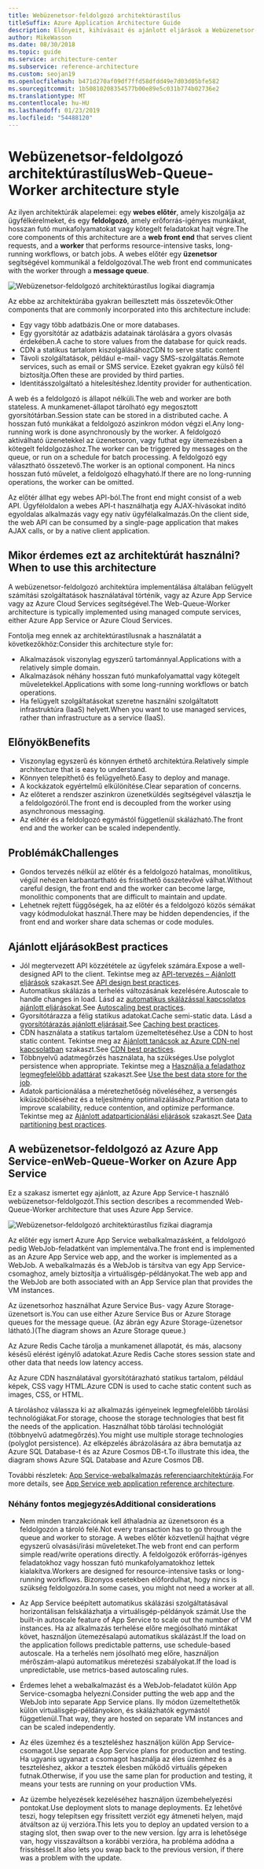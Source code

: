 ```yaml
---
title: Webüzenetsor-feldolgozó architektúrastílus
titleSuffix: Azure Application Architecture Guide
description: Előnyeit, kihívásait és ajánlott eljárások a Webüzenetsor-feldolgozó architektúráinak ismerteti az Azure-ban.
author: MikeWasson
ms.date: 08/30/2018
ms.topic: guide
ms.service: architecture-center
ms.subservice: reference-architecture
ms.custom: seojan19
ms.openlocfilehash: b471d270af09df7ffd58dfdd49e7d03d05bfe582
ms.sourcegitcommit: 1b50810208354577b00e89e5c031b774b02736e2
ms.translationtype: MT
ms.contentlocale: hu-HU
ms.lasthandoff: 01/23/2019
ms.locfileid: "54488120"
---
```

# <a name="web-queue-worker-architecture-style"></a><span data-ttu-id="1baaa-103">Webüzenetsor-feldolgozó architektúrastílus</span><span class="sxs-lookup"><span data-stu-id="1baaa-103">Web-Queue-Worker architecture style</span></span>

<span data-ttu-id="1baaa-104">Az ilyen architektúrák alapelemei: egy **webes előtér**, amely kiszolgálja az ügyfélkérelmeket, és egy **feldolgozó**, amely erőforrás-igényes munkákat, hosszan futó munkafolyamatokat vagy kötegelt feladatokat hajt végre.</span><span class="sxs-lookup"><span data-stu-id="1baaa-104">The core components of this architecture are a **web front end** that serves client requests, and a **worker** that performs resource-intensive tasks, long-running workflows, or batch jobs.</span></span>  <span data-ttu-id="1baaa-105">A webes előtér egy **üzenetsor** segítségével kommunikál a feldolgozóval.</span><span class="sxs-lookup"><span data-stu-id="1baaa-105">The web front end communicates with the worker through a **message queue**.</span></span>

![Webüzenetsor-feldolgozó architektúrastílus logikai diagramja](./images/web-queue-worker-logical.svg)

<span data-ttu-id="1baaa-107">Az ebbe az architektúrába gyakran beillesztett más összetevők:</span><span class="sxs-lookup"><span data-stu-id="1baaa-107">Other components that are commonly incorporated into this architecture include:</span></span>

- <span data-ttu-id="1baaa-108">Egy vagy több adatbázis.</span><span class="sxs-lookup"><span data-stu-id="1baaa-108">One or more databases.</span></span>
- <span data-ttu-id="1baaa-109">Egy gyorsítótár az adatbázis adatainak tárolására a gyors olvasás érdekében.</span><span class="sxs-lookup"><span data-stu-id="1baaa-109">A cache to store values from the database for quick reads.</span></span>
- <span data-ttu-id="1baaa-110">CDN a statikus tartalom kiszolgálásához</span><span class="sxs-lookup"><span data-stu-id="1baaa-110">CDN to serve static content</span></span>
- <span data-ttu-id="1baaa-111">Távoli szolgáltatások, például e-mail- vagy SMS-szolgáltatás.</span><span class="sxs-lookup"><span data-stu-id="1baaa-111">Remote services, such as email or SMS service.</span></span> <span data-ttu-id="1baaa-112">Ezeket gyakran egy külső fél biztosítja.</span><span class="sxs-lookup"><span data-stu-id="1baaa-112">Often these are provided by third parties.</span></span>
- <span data-ttu-id="1baaa-113">Identitásszolgáltató a hitelesítéshez.</span><span class="sxs-lookup"><span data-stu-id="1baaa-113">Identity provider for authentication.</span></span>

<span data-ttu-id="1baaa-114">A web és a feldolgozó is állapot nélküli.</span><span class="sxs-lookup"><span data-stu-id="1baaa-114">The web and worker are both stateless.</span></span> <span data-ttu-id="1baaa-115">A munkamenet-állapot tárolható egy megosztott gyorsítótárban.</span><span class="sxs-lookup"><span data-stu-id="1baaa-115">Session state can be stored in a distributed cache.</span></span> <span data-ttu-id="1baaa-116">A hosszan futó munkákat a feldolgozó aszinkron módon végzi el.</span><span class="sxs-lookup"><span data-stu-id="1baaa-116">Any long-running work is done asynchronously by the worker.</span></span> <span data-ttu-id="1baaa-117">A feldolgozó aktiválható üzenetekkel az üzenetsoron, vagy futhat egy ütemezésben a kötegelt feldolgozáshoz.</span><span class="sxs-lookup"><span data-stu-id="1baaa-117">The worker can be triggered by messages on the queue, or run on a schedule for batch processing.</span></span> <span data-ttu-id="1baaa-118">A feldolgozó egy választható összetevő.</span><span class="sxs-lookup"><span data-stu-id="1baaa-118">The worker is an optional component.</span></span> <span data-ttu-id="1baaa-119">Ha nincs hosszan futó művelet, a feldolgozó elhagyható.</span><span class="sxs-lookup"><span data-stu-id="1baaa-119">If there are no long-running operations, the worker can be omitted.</span></span>

<span data-ttu-id="1baaa-120">Az előtér állhat egy webes API-ból.</span><span class="sxs-lookup"><span data-stu-id="1baaa-120">The front end might consist of a web API.</span></span> <span data-ttu-id="1baaa-121">Ügyféloldalon a webes API-t használhatja egy AJAX-hívásokat indító egyoldalas alkalmazás vagy egy natív ügyfélalkalmazás.</span><span class="sxs-lookup"><span data-stu-id="1baaa-121">On the client side, the web API can be consumed by a single-page application that makes AJAX calls, or by a native client application.</span></span>

## <a name="when-to-use-this-architecture"></a><span data-ttu-id="1baaa-122">Mikor érdemes ezt az architektúrát használni?</span><span class="sxs-lookup"><span data-stu-id="1baaa-122">When to use this architecture</span></span>

<span data-ttu-id="1baaa-123">A webüzenetsor-feldolgozó architektúra implementálása általában felügyelt számítási szolgáltatások használatával történik, vagy az Azure App Service vagy az Azure Cloud Services segítségével.</span><span class="sxs-lookup"><span data-stu-id="1baaa-123">The Web-Queue-Worker architecture is typically implemented using managed compute services, either Azure App Service or Azure Cloud Services.</span></span>

<span data-ttu-id="1baaa-124">Fontolja meg ennek az architektúrastílusnak a használatát a következőkhöz:</span><span class="sxs-lookup"><span data-stu-id="1baaa-124">Consider this architecture style for:</span></span>

- <span data-ttu-id="1baaa-125">Alkalmazások viszonylag egyszerű tartománnyal.</span><span class="sxs-lookup"><span data-stu-id="1baaa-125">Applications with a relatively simple domain.</span></span>
- <span data-ttu-id="1baaa-126">Alkalmazások néhány hosszan futó munkafolyamattal vagy kötegelt műveletekkel.</span><span class="sxs-lookup"><span data-stu-id="1baaa-126">Applications with some long-running workflows or batch operations.</span></span>
- <span data-ttu-id="1baaa-127">Ha felügyelt szolgáltatásokat szeretne használni szolgáltatott infrastruktúra (IaaS) helyett.</span><span class="sxs-lookup"><span data-stu-id="1baaa-127">When you want to use managed services, rather than infrastructure as a service (IaaS).</span></span>

## <a name="benefits"></a><span data-ttu-id="1baaa-128">Előnyök</span><span class="sxs-lookup"><span data-stu-id="1baaa-128">Benefits</span></span>

- <span data-ttu-id="1baaa-129">Viszonylag egyszerű és könnyen érthető architektúra.</span><span class="sxs-lookup"><span data-stu-id="1baaa-129">Relatively simple architecture that is easy to understand.</span></span>
- <span data-ttu-id="1baaa-130">Könnyen telepíthető és felügyelhető.</span><span class="sxs-lookup"><span data-stu-id="1baaa-130">Easy to deploy and manage.</span></span>
- <span data-ttu-id="1baaa-131">A kockázatok egyértelmű elkülönítése.</span><span class="sxs-lookup"><span data-stu-id="1baaa-131">Clear separation of concerns.</span></span>
- <span data-ttu-id="1baaa-132">Az előteret a rendszer aszinkron üzenetküldés segítségével választja le a feldolgozóról.</span><span class="sxs-lookup"><span data-stu-id="1baaa-132">The front end is decoupled from the worker using asynchronous messaging.</span></span>
- <span data-ttu-id="1baaa-133">Az előtér és a feldolgozó egymástól függetlenül skálázható.</span><span class="sxs-lookup"><span data-stu-id="1baaa-133">The front end and the worker can be scaled independently.</span></span>

## <a name="challenges"></a><span data-ttu-id="1baaa-134">Problémák</span><span class="sxs-lookup"><span data-stu-id="1baaa-134">Challenges</span></span>

- <span data-ttu-id="1baaa-135">Gondos tervezés nélkül az előtér és a feldolgozó hatalmas, monolitikus, végül nehezen karbantartható és frissíthető összetevővé válhat.</span><span class="sxs-lookup"><span data-stu-id="1baaa-135">Without careful design, the front end and the worker can become large, monolithic components that are difficult to maintain and update.</span></span>
- <span data-ttu-id="1baaa-136">Lehetnek rejtett függőségek, ha az előtér és a feldolgozó közös sémákat vagy kódmodulokat használ.</span><span class="sxs-lookup"><span data-stu-id="1baaa-136">There may be hidden dependencies, if the front end and worker share data schemas or code modules.</span></span>

## <a name="best-practices"></a><span data-ttu-id="1baaa-137">Ajánlott eljárások</span><span class="sxs-lookup"><span data-stu-id="1baaa-137">Best practices</span></span>

- <span data-ttu-id="1baaa-138">Jól megtervezett API közzététele az ügyfelek számára.</span><span class="sxs-lookup"><span data-stu-id="1baaa-138">Expose a well-designed API to the client.</span></span> <span data-ttu-id="1baaa-139">Tekintse meg az [API-tervezés – Ajánlott eljárások][api-design] szakaszt.</span><span class="sxs-lookup"><span data-stu-id="1baaa-139">See [API design best practices][api-design].</span></span>
- <span data-ttu-id="1baaa-140">Automatikus skálázás a terhelés változásának kezelésére.</span><span class="sxs-lookup"><span data-stu-id="1baaa-140">Autoscale to handle changes in load.</span></span> <span data-ttu-id="1baaa-141">Lásd az [automatikus skálázással kapcsolatos ajánlott eljárásokat][autoscaling].</span><span class="sxs-lookup"><span data-stu-id="1baaa-141">See [Autoscaling best practices][autoscaling].</span></span>
- <span data-ttu-id="1baaa-142">Gyorsítótárazza a félig statikus adatokat.</span><span class="sxs-lookup"><span data-stu-id="1baaa-142">Cache semi-static data.</span></span> <span data-ttu-id="1baaa-143">Lásd a [gyorsítótárazás ajánlott eljárásait][caching].</span><span class="sxs-lookup"><span data-stu-id="1baaa-143">See [Caching best practices][caching].</span></span>
- <span data-ttu-id="1baaa-144">CDN használata a statikus tartalom üzemeltetéséhez.</span><span class="sxs-lookup"><span data-stu-id="1baaa-144">Use a CDN to host static content.</span></span> <span data-ttu-id="1baaa-145">Tekintse meg az [Ajánlott tanácsok az Azure CDN-nel kapcsolatban][cdn] szakaszt.</span><span class="sxs-lookup"><span data-stu-id="1baaa-145">See [CDN best practices][cdn].</span></span>
- <span data-ttu-id="1baaa-146">Többnyelvű adatmegőrzés használata, ha szükséges.</span><span class="sxs-lookup"><span data-stu-id="1baaa-146">Use polyglot persistence when appropriate.</span></span> <span data-ttu-id="1baaa-147">Tekintse meg a [Használja a feladathoz legmegfelelőbb adattárat][polyglot] szakaszt.</span><span class="sxs-lookup"><span data-stu-id="1baaa-147">See [Use the best data store for the job][polyglot].</span></span>
- <span data-ttu-id="1baaa-148">Adatok particionálása a méretezhetőség növeléséhez, a versengés kiküszöböléséhez és a teljesítmény optimalizálásához.</span><span class="sxs-lookup"><span data-stu-id="1baaa-148">Partition data to improve scalability, reduce contention, and optimize performance.</span></span> <span data-ttu-id="1baaa-149">Tekintse meg az [Ajánlott adatparticionálási eljárások][data-partition] szakaszt.</span><span class="sxs-lookup"><span data-stu-id="1baaa-149">See [Data partitioning best practices][data-partition].</span></span>

## <a name="web-queue-worker-on-azure-app-service"></a><span data-ttu-id="1baaa-150">A webüzenetsor-feldolgozó az Azure App Service-en</span><span class="sxs-lookup"><span data-stu-id="1baaa-150">Web-Queue-Worker on Azure App Service</span></span>

<span data-ttu-id="1baaa-151">Ez a szakasz ismertet egy ajánlott, az Azure App Service-t használó webüzenetsor-feldolgozót.</span><span class="sxs-lookup"><span data-stu-id="1baaa-151">This section describes a recommended Web-Queue-Worker architecture that uses Azure App Service.</span></span>

![Webüzenetsor-feldolgozó architektúrastílus fizikai diagramja](./images/web-queue-worker-physical.png)

<span data-ttu-id="1baaa-153">Az előtér egy ismert Azure App Service webalkalmazásként, a feldolgozó pedig WebJob-feladatként van implementálva.</span><span class="sxs-lookup"><span data-stu-id="1baaa-153">The front end is implemented as an Azure App Service web app, and the worker is implemented as a WebJob.</span></span> <span data-ttu-id="1baaa-154">A webalkalmazás és a WebJob is társítva van egy App Service-csomaghoz, amely biztosítja a virtuálisgép-példányokat.</span><span class="sxs-lookup"><span data-stu-id="1baaa-154">The web app and the WebJob are both associated with an App Service plan that provides the VM instances.</span></span>

<span data-ttu-id="1baaa-155">Az üzenetsorhoz használhat Azure Service Bus- vagy Azure Storage-üzenetsort is.</span><span class="sxs-lookup"><span data-stu-id="1baaa-155">You can use either Azure Service Bus or Azure Storage queues for the message queue.</span></span> <span data-ttu-id="1baaa-156">(Az ábrán egy Azure Storage-üzenetsor látható.)</span><span class="sxs-lookup"><span data-stu-id="1baaa-156">(The diagram shows an Azure Storage queue.)</span></span>

<span data-ttu-id="1baaa-157">Az Azure Redis Cache tárolja a munkamenet állapotát, és más, alacsony késésű elérést igénylő adatokat.</span><span class="sxs-lookup"><span data-stu-id="1baaa-157">Azure Redis Cache stores session state and other data that needs low latency access.</span></span>

<span data-ttu-id="1baaa-158">Az Azure CDN használatával gyorsítótárazható statikus tartalom, például képek, CSS vagy HTML.</span><span class="sxs-lookup"><span data-stu-id="1baaa-158">Azure CDN is used to cache static content such as images, CSS, or HTML.</span></span>

<span data-ttu-id="1baaa-159">A tároláshoz válassza ki az alkalmazás igényeinek legmegfelelőbb tárolási technológiákat.</span><span class="sxs-lookup"><span data-stu-id="1baaa-159">For storage, choose the storage technologies that best fit the needs of the application.</span></span> <span data-ttu-id="1baaa-160">Használhat több tárolási technológiát (többnyelvű adatmegőrzés).</span><span class="sxs-lookup"><span data-stu-id="1baaa-160">You might use multiple storage technologies (polyglot persistence).</span></span> <span data-ttu-id="1baaa-161">Az elképzelés ábrázolására az ábra bemutatja az Azure SQL Database-t és az Azure Cosmos DB-t.</span><span class="sxs-lookup"><span data-stu-id="1baaa-161">To illustrate this idea, the diagram shows Azure SQL Database and Azure Cosmos DB.</span></span>

<span data-ttu-id="1baaa-162">További részletek: [App Service-webalkalmazás referenciaarchitektúrája][scalable-web-app].</span><span class="sxs-lookup"><span data-stu-id="1baaa-162">For more details, see [App Service web application reference architecture][scalable-web-app].</span></span>

### <a name="additional-considerations"></a><span data-ttu-id="1baaa-163">Néhány fontos megjegyzés</span><span class="sxs-lookup"><span data-stu-id="1baaa-163">Additional considerations</span></span>

- <span data-ttu-id="1baaa-164">Nem minden tranzakciónak kell áthaladnia az üzenetsoron és a feldolgozón a tároló felé.</span><span class="sxs-lookup"><span data-stu-id="1baaa-164">Not every transaction has to go through the queue and worker to storage.</span></span> <span data-ttu-id="1baaa-165">A webes előtér közvetlenül hajthat végre egyszerű olvasási/írási műveleteket.</span><span class="sxs-lookup"><span data-stu-id="1baaa-165">The web front end can perform simple read/write operations directly.</span></span> <span data-ttu-id="1baaa-166">A feldolgozók erőforrás-igényes feladatokhoz vagy hosszan futó munkafolyamatokhoz lettek kialakítva.</span><span class="sxs-lookup"><span data-stu-id="1baaa-166">Workers are designed for resource-intensive tasks or long-running workflows.</span></span> <span data-ttu-id="1baaa-167">Bizonyos esetekben előfordulhat, hogy nincs is szükség feldolgozóra.</span><span class="sxs-lookup"><span data-stu-id="1baaa-167">In some cases, you might not need a worker at all.</span></span>

- <span data-ttu-id="1baaa-168">Az App Service beépített automatikus skálázási szolgáltatásával horizontálisan felskálázhatja a virtuálisgép-példányok számát.</span><span class="sxs-lookup"><span data-stu-id="1baaa-168">Use the built-in autoscale feature of App Service to scale out the number of VM instances.</span></span> <span data-ttu-id="1baaa-169">Ha az alkalmazás terhelése előre megjósolható mintákat követ, használjon ütemezésalapú automatikus skálázást.</span><span class="sxs-lookup"><span data-stu-id="1baaa-169">If the load on the application follows predictable patterns, use schedule-based autoscale.</span></span> <span data-ttu-id="1baaa-170">Ha a terhelés nem jósolható meg előre, használjon mérőszám-alapú automatikus méretezési szabályokat.</span><span class="sxs-lookup"><span data-stu-id="1baaa-170">If the load is unpredictable, use metrics-based autoscaling rules.</span></span>

- <span data-ttu-id="1baaa-171">Érdemes lehet a webalkalmazást és a WebJob-feladatot külön App Service-csomagba helyezni.</span><span class="sxs-lookup"><span data-stu-id="1baaa-171">Consider putting the web app and the WebJob into separate App Service plans.</span></span> <span data-ttu-id="1baaa-172">Ily módon üzemeltethetők külön virtuálisgép-példányokon, és skálázhatók egymástól függetlenül.</span><span class="sxs-lookup"><span data-stu-id="1baaa-172">That way, they are hosted on separate VM instances and can be scaled independently.</span></span>

- <span data-ttu-id="1baaa-173">Az éles üzemhez és a teszteléshez használjon külön App Service-csomagot.</span><span class="sxs-lookup"><span data-stu-id="1baaa-173">Use separate App Service plans for production and testing.</span></span> <span data-ttu-id="1baaa-174">Ha ugyanis ugyanazt a csomagot használja az éles üzemhez és a teszteléshez, akkor a tesztek élesben működő virtuális gépeken futnak.</span><span class="sxs-lookup"><span data-stu-id="1baaa-174">Otherwise, if you use the same plan for production and testing, it means your tests are running on your production VMs.</span></span>

- <span data-ttu-id="1baaa-175">Az üzembe helyezések kezeléséhez használjon üzembehelyezési pontokat.</span><span class="sxs-lookup"><span data-stu-id="1baaa-175">Use deployment slots to manage deployments.</span></span> <span data-ttu-id="1baaa-176">Ez lehetővé teszi, hogy telepítsen egy frissített verziót egy átmeneti helyen, majd átváltson az új verzióra.</span><span class="sxs-lookup"><span data-stu-id="1baaa-176">This lets you to deploy an updated version to a staging slot, then swap over to the new version.</span></span> <span data-ttu-id="1baaa-177">Így arra is lehetősége van, hogy visszaváltson a korábbi verzióra, ha probléma adódna a frissítéssel.</span><span class="sxs-lookup"><span data-stu-id="1baaa-177">It also lets you swap back to the previous version, if there was a problem with the update.</span></span>

<!-- links -->

[api-design]: ../../best-practices/api-design.md
[autoscaling]: ../../best-practices/auto-scaling.md
[caching]: ../../best-practices/caching.md
[cdn]: ../../best-practices/cdn.md
[data-partition]: ../../best-practices/data-partitioning.md
[polyglot]: ../design-principles/use-the-best-data-store.md
[scalable-web-app]: ../../reference-architectures/app-service-web-app/scalable-web-app.md